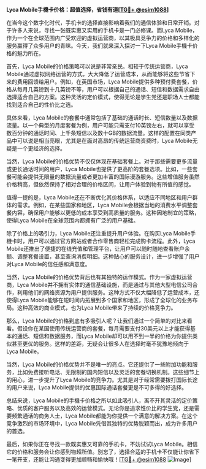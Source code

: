 **Lyca Mobile手機卡价格：超值选择，省钱有道[[TG💪+ @esim1088](https://t.me/s/esim1088)]**

在当今这个数字化时代，手机卡的选择直接影响着我们的通信体验和日常开销。对于许多人来说，寻找一张既实惠又实用的手机卡是一门必修课。而Lyca Mobile，作为一个在全球范围内广受欢迎的虚拟运营商，以其极具竞争力的价格和多样化的服务赢得了众多用户的青睐。今天，我们就来深入探讨一下Lyca Mobile手機卡价格的魅力所在。

首先，Lyca Mobile的价格策略可以说是非常亲民。相较于传统运营商，Lyca Mobile通过虚拟网络运营的方式，大大降低了运营成本，从而能够将这些节省下来的费用回馈给用户。例如，在英国市场，Lyca Mobile提供多种预付费套餐，价格从每月几英镑到十几英镑不等，用户可以根据自己的通话、短信和数据需求自由选择适合自己的方案。这种灵活的定价模式，使得无论是学生党还是职场人士都能找到适合自己的性价比之选。

具体来看，Lyca Mobile的套餐中通常包括了基础的通话时长、短信数量以及数据流量。以一个典型的月度套餐为例，用户可能只需支付10英镑左右，就可以享受数百分钟的通话时间、上千条短信以及数十GB的数据流量。这样的配置在同类产品中可以说是相当亮眼，尤其是在面对高昂的传统运营商资费时，Lyca Mobile无疑是一个更经济的选择。

当然，Lyca Mobile的价格优势不仅仅体现在基础套餐上。对于那些需要更多流量或更长通话时间的用户，Lyca Mobile也提供了更高阶的套餐选项。比如，一些套餐可能会提供无限量的数据流量或者更加丰富的国际漫游服务。这些增值服务虽然价格稍高，但依然保持了相对合理的价格区间，让用户体验到物有所值的感觉。

值得一提的是，Lyca Mobile还在不断优化其价格体系，以适应不同地区和用户群体的需求。例如，在某些国家和地区，Lyca Mobile会根据当地的消费水平调整套餐内容，确保用户能够以更低的成本享受到高质量的服务。这种因地制宜的策略，使得Lyca Mobile在全球范围内都拥有广泛的用户基础。

除了价格上的吸引力，Lyca Mobile还注重提升用户体验。在购买Lyca Mobile手機卡时，用户可以通过官方网站或者合作零售商轻松完成购卡流程。此外，Lyca Mobile还推出了便捷的在线充值和管理平台，让用户可以随时随地查看账户余额、调整套餐设置，甚至查询消费明细。这种贴心的服务设计，进一步增强了用户对Lyca Mobile的信任感和满意度。

当然，Lyca Mobile的价格优势背后也有其独特的运作模式。作为一家虚拟运营商，Lyca Mobile并不拥有实体的通信基础设施，而是通过与其他大型电信公司合作，利用他们的网络资源为用户提供服务。这种方式不仅大幅降低了运营成本，还使得Lyca Mobile能够在短时间内拓展到多个国家和地区，形成了全球化的业务布局。这种高效的商业模式，也为Lyca Mobile带来了持续的价格竞争力。

那么，Lyca Mobile的价格到底有多吸引人呢？让我们通过一个简单的对比来看看。假设你在某国使用传统运营商的套餐，每月需要支付30美元以上才能获得基本的通话、短信和数据服务，而Lyca Mobile却可以用不到一半的价格为你提供类似甚至更优的服务。这样的差距，无疑会让很多人在选择时毫不犹豫地倾向于Lyca Mobile。

当然，Lyca Mobile的价格优势并不是唯一的亮点。它还提供了一些附加功能和服务，比如免费接听电话、无限制的国内短信以及灵活的套餐切换机制。这些细节上的用心，进一步提升了Lyca Mobile的竞争力。尤其是对于经常需要拨打国际长途的用户来说，Lyca Mobile提供的优惠国际通话套餐更是不可多得的好选择。

总结来说，Lyca Mobile的手機卡价格之所以如此吸引人，离不开其灵活的定价策略、优质的客户服务以及高效的运营模式。无论你是追求性价比的学生党，还是需要频繁通话的商务人士，Lyca Mobile都能为你提供一个满意的解决方案。在这个竞争激烈的市场环境中，Lyca Mobile凭借其独特的优势脱颖而出，成为许多用户的首选。

最后，如果你正在寻找一款既实惠又可靠的手机卡，不妨试试Lyca Mobile。相信它的价格和服务会让你感到物超所值。别忘了，选择合适的手机卡不仅能让你省下一笔开支，还能让沟通变得更加顺畅和愉快哦！[[TG💪+ @esim1088](https://t.me/s/esim1088) ![Image](https://i.postimg.cc/4NQfJmqS/Snipaste-2025-05-13-00-14-12.png)]